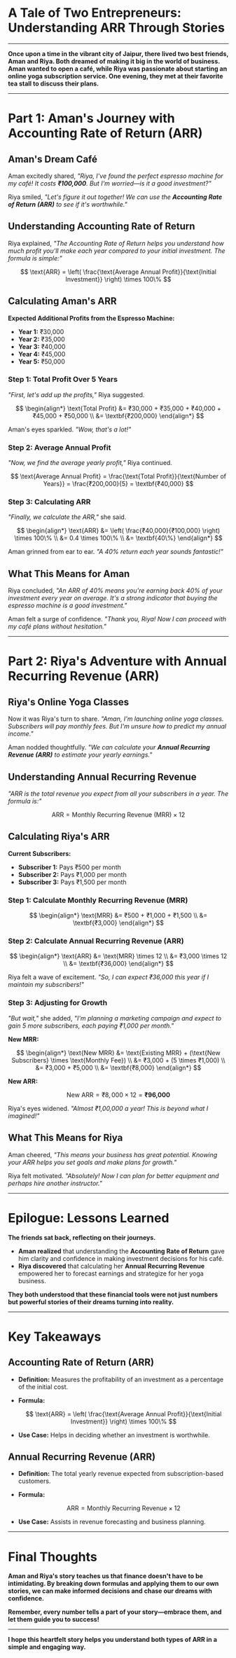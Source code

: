 # **A Tale of Two Entrepreneurs: Understanding ARR Through Stories**

---

**Once upon a time in the vibrant city of Jaipur, there lived two best friends, Aman and Riya. Both dreamed of making it big in the world of business. Aman wanted to open a café, while Riya was passionate about starting an online yoga subscription service. One evening, they met at their favorite tea stall to discuss their plans.**

---

# **Part 1: Aman's Journey with Accounting Rate of Return (ARR)**

## **Aman's Dream Café**

Aman excitedly shared, _"Riya, I've found the perfect espresso machine for my café! It costs **₹100,000**. But I'm worried—is it a good investment?"_

Riya smiled, _"Let's figure it out together! We can use the **Accounting Rate of Return (ARR)** to see if it's worthwhile."_

## **Understanding Accounting Rate of Return**

Riya explained, _"The Accounting Rate of Return helps you understand how much profit you'll make each year compared to your initial investment. The formula is simple:"_

$$
\text{ARR} = \left( \frac{\text{Average Annual Profit}}{\text{Initial Investment}} \right) \times 100\%
$$

## **Calculating Aman's ARR**

**Expected Additional Profits from the Espresso Machine:**

- **Year 1:** ₹30,000
- **Year 2:** ₹35,000
- **Year 3:** ₹40,000
- **Year 4:** ₹45,000
- **Year 5:** ₹50,000

### **Step 1: Total Profit Over 5 Years**

_"First, let's add up the profits,"_ Riya suggested.

$$
\begin{align*}
\text{Total Profit} &= ₹30,000 + ₹35,000 + ₹40,000 + ₹45,000 + ₹50,000 \\
&= \textbf{₹200,000}
\end{align*}
$$

Aman's eyes sparkled. _"Wow, that's a lot!"_

### **Step 2: Average Annual Profit**

_"Now, we find the average yearly profit,"_ Riya continued.

$$
\text{Average Annual Profit} = \frac{\text{Total Profit}}{\text{Number of Years}} = \frac{₹200,000}{5} = \textbf{₹40,000}
$$

### **Step 3: Calculating ARR**

_"Finally, we calculate the ARR,"_ she said.

$$
\begin{align*}
\text{ARR} &= \left( \frac{₹40,000}{₹100,000} \right) \times 100\% \\
&= 0.4 \times 100\% \\
&= \textbf{40\%}
\end{align*}
$$

Aman grinned from ear to ear. _"A 40% return each year sounds fantastic!"_

## **What This Means for Aman**

Riya concluded, _"An ARR of 40% means you're earning back 40% of your investment every year on average. It's a strong indicator that buying the espresso machine is a good investment."_

Aman felt a surge of confidence. _"Thank you, Riya! Now I can proceed with my café plans without hesitation."_

---

# **Part 2: Riya's Adventure with Annual Recurring Revenue (ARR)**

## **Riya's Online Yoga Classes**

Now it was Riya's turn to share. _"Aman, I'm launching online yoga classes. Subscribers will pay monthly fees. But I'm unsure how to predict my annual income."_

Aman nodded thoughtfully. _"We can calculate your **Annual Recurring Revenue (ARR)** to estimate your yearly earnings."_

## **Understanding Annual Recurring Revenue**

_"ARR is the total revenue you expect from all your subscribers in a year. The formula is:"_

$$
\text{ARR} = \text{Monthly Recurring Revenue (MRR)} \times 12
$$

## **Calculating Riya's ARR**

**Current Subscribers:**

- **Subscriber 1:** Pays ₹500 per month
- **Subscriber 2:** Pays ₹1,000 per month
- **Subscriber 3:** Pays ₹1,500 per month

### **Step 1: Calculate Monthly Recurring Revenue (MRR)**

$$
\begin{align*}
\text{MRR} &= ₹500 + ₹1,000 + ₹1,500 \\
&= \textbf{₹3,000}
\end{align*}
$$

### **Step 2: Calculate Annual Recurring Revenue (ARR)**

$$
\begin{align*}
\text{ARR} &= \text{MRR} \times 12 \\
&= ₹3,000 \times 12 \\
&= \textbf{₹36,000}
\end{align*}
$$

Riya felt a wave of excitement. _"So, I can expect ₹36,000 this year if I maintain my subscribers!"_

### **Step 3: Adjusting for Growth**

_"But wait,"_ she added, _"I'm planning a marketing campaign and expect to gain 5 more subscribers, each paying ₹1,000 per month."_

**New MRR:**

$$
\begin{align*}
\text{New MRR} &= \text{Existing MRR} + (\text{New Subscribers} \times \text{Monthly Fee}) \\
&= ₹3,000 + (5 \times ₹1,000) \\
&= ₹3,000 + ₹5,000 \\
&= \textbf{₹8,000}
\end{align*}
$$

**New ARR:**

$$
\text{New ARR} = ₹8,000 \times 12 = \textbf{₹96,000}
$$

Riya's eyes widened. _"Almost ₹1,00,000 a year! This is beyond what I imagined!"_

## **What This Means for Riya**

Aman cheered, _"This means your business has great potential. Knowing your ARR helps you set goals and make plans for growth."_

Riya felt motivated. _"Absolutely! Now I can plan for better equipment and perhaps hire another instructor."_

---

# **Epilogue: Lessons Learned**

**The friends sat back, reflecting on their journeys.**

- **Aman realized** that understanding the **Accounting Rate of Return** gave him clarity and confidence in making investment decisions for his café.
- **Riya discovered** that calculating her **Annual Recurring Revenue** empowered her to forecast earnings and strategize for her yoga business.

**They both understood that these financial tools were not just numbers but powerful stories of their dreams turning into reality.**

---

# **Key Takeaways**

## **Accounting Rate of Return (ARR)**

- **Definition:** Measures the profitability of an investment as a percentage of the initial cost.
- **Formula:**

  $$
  \text{ARR} = \left( \frac{\text{Average Annual Profit}}{\text{Initial Investment}} \right) \times 100\%
  $$

- **Use Case:** Helps in deciding whether an investment is worthwhile.

## **Annual Recurring Revenue (ARR)**

- **Definition:** The total yearly revenue expected from subscription-based customers.
- **Formula:**

  $$
  \text{ARR} = \text{Monthly Recurring Revenue} \times 12
  $$

- **Use Case:** Assists in revenue forecasting and business planning.

---

# **Final Thoughts**

**Aman and Riya's story teaches us that finance doesn't have to be intimidating. By breaking down formulas and applying them to our own stories, we can make informed decisions and chase our dreams with confidence.**

**Remember, every number tells a part of your story—embrace them, and let them guide you to success!**

---

**I hope this heartfelt story helps you understand both types of ARR in a simple and engaging way.**

